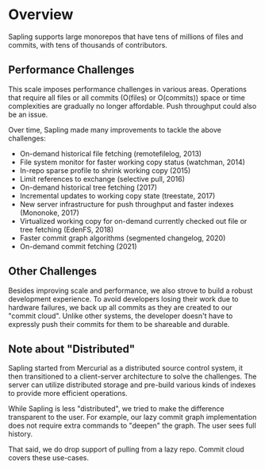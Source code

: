 # Overview

Sapling supports large monorepos that have tens of millions of files and
commits, with tens of thousands of contributors.

## Performance Challenges

This scale imposes performance challenges in various areas. Operations that
require all files or all commits (O(files) or O(commits)) space or time
complexities are gradually no longer affordable. Push throughput could also be
an issue.

Over time, Sapling made many improvements to tackle the above challenges:

- On-demand historical file fetching (remotefilelog, 2013)
- File system monitor for faster working copy status (watchman, 2014)
- In-repo sparse profile to shrink working copy (2015)
- Limit references to exchange (selective pull, 2016)
- On-demand historical tree fetching (2017)
- Incremental updates to working copy state (treestate, 2017)
- New server infrastructure for push throughput and faster indexes (Mononoke, 2017)
- Virtualized working copy for on-demand currently checked out file or tree fetching (EdenFS, 2018)
- Faster commit graph algorithms (segmented changelog, 2020)
- On-demand commit fetching (2021)

## Other Challenges

Besides improving scale and performance, we also strove to build a robust
development experience.  To avoid developers losing their work due to hardware
failures, we back up all commits as they are created to our "commit cloud".
Unlike other systems, the developer doesn't have to expressly push their
commits for them to be shareable and durable.

## Note about "Distributed"

Sapling started from Mercurial as a distributed source control system, it then
transitioned to a client-server architecture to solve the challenges.
The server can utilize distributed storage and pre-build various kinds of
indexes to provide more efficient operations.

While Sapling is less "distributed", we tried to make the difference
transparent to the user. For example, our lazy commit graph implementation does
not require extra commands to "deepen" the graph. The user sees full history.

That said, we do drop support of pulling from a lazy repo. Commit cloud covers
these use-cases.
